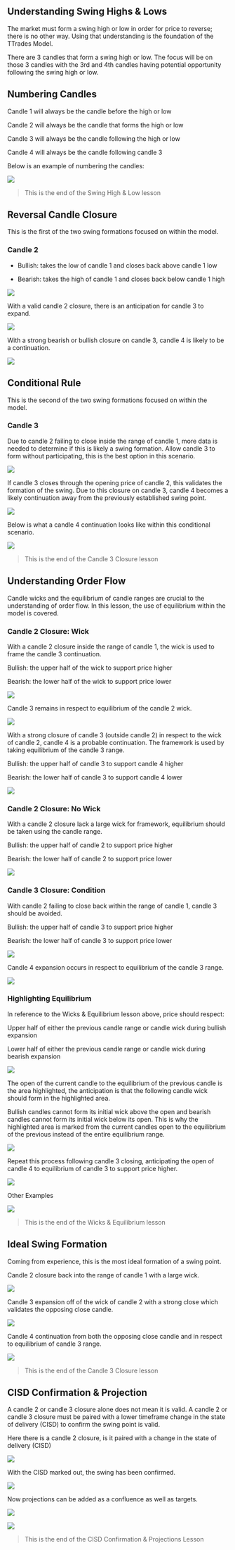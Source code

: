 ## Understanding Swing Highs & Lows
The market must form a swing high or low in order for price to reverse; there is no other way. Using that understanding is the foundation of the TTrades Model.

There are 3 candles that form a swing high or low. The focus will be on those 3 candles with the 3rd and 4th candles having potential opportunity following the swing high or low.

## Numbering Candles

Candle 1 will always be the candle before the high or low

Candle 2 will always be the candle that forms the high or low

Candle 3 will always be the candle following the high or low

Candle 4 will always be the candle following candle 3

Below is an example of numbering the candles:

![](resource:assets/images/fractal/fractal_2_1_1.avif)

> This is the end of the Swing High & Low lesson

## Reversal Candle Closure
This is the first of the two swing formations focused on within the model.

### Candle 2

- Bullish: takes the low of candle 1 and closes back above candle 1 low

- Bearish: takes the high of candle 1 and closes back below candle 1 high

![](resource:assets/images/fractal/fractal_2_2_1.avif)


With a valid candle 2 closure, there is an anticipation for candle 3 to expand.

![](resource:assets/images/fractal/fractal_2_2_2.avif)


With a strong bearish or bullish closure on candle 3, candle 4 is likely to be a continuation.

![](resource:assets/images/fractal/fractal_2_2_3.avif)


## Conditional Rule

This is the second of the two swing formations focused on within the model.

### Candle 3

Due to candle 2 failing to close inside the range of candle 1, more data is needed to determine if this is likely a swing formation. Allow candle 3 to form without participating, this is the best option in this scenario.

![](resource:assets/images/fractal/fractal_2_3_1.avif)


If candle 3 closes through the opening price of candle 2, this validates the formation of the swing. Due to this closure on candle 3, candle 4 becomes a likely continuation away from the previously established swing point.

![](resource:assets/images/fractal/fractal_2_3_2.avif)


Below is what a candle 4 continuation looks like within this conditional scenario.

![](resource:assets/images/fractal/fractal_2_3_3.avif)


> This is the end of the Candle 3 Closure lesson

## Understanding Order Flow

Candle wicks and the equilibrium of candle ranges are crucial to the understanding of order flow. In this lesson, the use of equilibrium within the model is covered.

### Candle 2 Closure: Wick

With a candle 2 closure inside the range of candle 1, the wick is used to frame the candle 3 continuation.

Bullish: the upper half of the wick to support price higher

Bearish: the lower half of the wick to support price lower

![](resource:assets/images/fractal/fractal_2_4_1.avif)


Candle 3 remains in respect to equilibrium of the candle 2 wick.

![](resource:assets/images/fractal/fractal_2_4_2.avif)


With a strong closure of candle 3 (outside candle 2) in respect to the wick of candle 2, candle 4 is a probable continuation. The framework is used by taking equilibrium of the candle 3 range.

Bullish: the upper half of candle 3 to support candle 4 higher

Bearish: the lower half of candle 3 to support candle 4 lower

![](resource:assets/images/fractal/fractal_2_4_3.avif)


### Candle 2 Closure: No Wick

With a candle 2 closure lack a large wick for framework, equilibrium should be taken using the candle range.

Bullish: the upper half of candle 2 to support price higher

Bearish: the lower half of candle 2 to support price lower

![](resource:assets/images/fractal/fractal_2_4_4.avif)


### Candle 3 Closure: Condition

With candle 2 failing to close back within the range of candle 1, candle 3 should be avoided.

Bullish: the upper half of candle 3 to support price higher

Bearish: the lower half of candle 3 to support price lower

![](resource:assets/images/fractal/fractal_2_4_5.avif)


Candle 4 expansion occurs in respect to equilibrium of the candle 3 range.

![](resource:assets/images/fractal/fractal_2_4_6.avif)


### Highlighting Equilibrium

In reference to the Wicks & Equilibrium lesson above, price should respect:

Upper half of either the previous candle range or candle wick during bullish expansion

Lower half of either the previous candle range or candle wick during bearish expansion

![](resource:assets/images/fractal/fractal_2_4_7.avif)


The open of the current candle to the equilibrium of the previous candle is the area highlighted, the anticipation is that the following candle wick should form in the highlighted area.

Bullish candles cannot form its initial wick above the open and bearish candles cannot form its initial wick below its open. This is why the highlighted area is marked from the current candles open to the equilibrium of the previous instead of the entire equilibrium range.

![](resource:assets/images/fractal/fractal_2_4_8.avif)


Repeat this process following candle 3 closing, anticipating the open of candle 4 to equilibrium of candle 3 to support price higher.

![](resource:assets/images/fractal/fractal_2_4_9.avif)


Other Examples

![](resource:assets/images/fractal/fractal_2_4_10.avif)


> This is the end of the Wicks & Equilibrium lesson

## Ideal Swing Formation

Coming from experience, this is the most ideal formation of a swing point.

Candle 2 closure back into the range of candle 1 with a large wick.

![](resource:assets/images/fractal/fractal_2_5_1.avif)


Candle 3 expansion off of the wick of candle 2 with a strong close which validates the opposing close candle.

![](resource:assets/images/fractal/fractal_2_5_2.avif)


Candle 4 continuation from both the opposing close candle and in respect to equilibrium of candle 3 range.

![](resource:assets/images/fractal/fractal_2_5_3.avif)


> This is the end of the Candle 3 Closure lesson

## CISD Confirmation & Projection

A candle 2 or candle 3 closure alone does not mean it is valid. A candle 2 or candle 3 closure must be paired with a lower timeframe change in the state of delivery (CISD) to confirm the swing point is valid.

Here there is a candle 2 closure, is it paired with a change in the state of delivery (CISD)

![](resource:assets/images/fractal/fractal_2_6_1.avif)


With the CISD marked out, the swing has been confirmed.

![](resource:assets/images/fractal/fractal_2_6_2.avif)


Now projections can be added as a confluence as well as targets.

![](resource:assets/images/fractal/fractal_2_6_3.avif)


![](resource:assets/images/fractal/fractal_2_6_4.avif)


>This is the end of the CISD Confirmation & Projections Lesson
